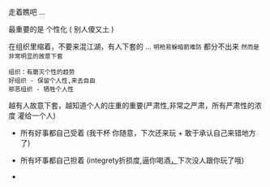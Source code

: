 
走着瞧吧 ...

最重要的是 个性化 ( 别人傻又土 )

在组织里缩着，不要来混江湖，有人下套的 ... `明枪易躲暗箭难防` 都分不出来 `然而是非常明显的故意下套`

```
组织：有磨灭个性的趋势
好组织 - 保留个人性,来去自由
邪恶组织 - 牺牲个人性
```

越有人故意下套，越知道个人的庄重的重要(严肃性,非常之严肃，所有严肃性的浓度 灌给一个人)
- 所有好事都自己受着 (我干杯 你随意，下次还来玩 + 敢于承认自己来错地方了)
- 所有坏事都自己担着 (integrety折损度,逼你喝酒[，](http://w/#拿人手短吃人嘴短,故意下套-收买别人,当别人看不出来?一是挂钩利益而情分没有了二是拿钱没拿钱的不一样的说一碗水端平没人信了)下次没人跟你玩了哦)





-
